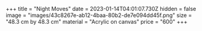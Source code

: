 +++
title = "Night Moves"
date = 2023-01-14T04:01:07.730Z
hidden = false
image = "images/43c8267e-ab12-4baa-80b2-de7e094dd45f.png"
size = "48.3 cm by 48.3 cm"
material = "Acrylic on canvas"
price = "600"
+++
